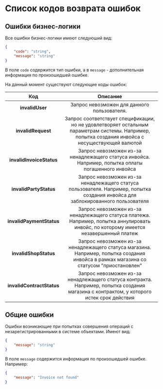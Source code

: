 # Список кодов возврата ошибок

## Ошибки бизнес-логики
Все ошибки бизнес-логики имеют следуюший вид:

```json
{
    "code": "string",
    "message": "string"
}
```

В поле `code` содержится тип ошибки, а в `message` - дополнительная информация по произошедшей ошибке.

На данный момент существуют следующие коды ошибок:

|            Код            |                                                                  Описание                                                                 |
|:-------------------------:|:-----------------------------------------------------------------------------------------------------------------------------------------:|
|      **invalidUser**      | Запрос невозможен для данного пользователя.                                                                                                          |
|     **invalidRequest**    | Запрос соответствует спецификации, но не удовлетворяет остальным параметрам системы. Например, попытка создания инвойса с несуществующей валютой        |
|  **invalidInvoiceStatus** | Запрос невозможен из-за ненадлежащего статуса инвойса. Например, попытка оплаты погашенного инвойса                                       |
|   **invalidPartyStatus**  | Запрос невозможен из-за ненадлежащего статуса пользователя. Например, попытка создания инвойса для заблокированного пользователя          |
|  **invalidPaymentStatus** | Запрос невозможен из-за ненадлежащего статуса платежа. Например, попытка аннулировать инвойс, по которому имеется незавершенный платеж    |
|   **invalidShopStatus**   | Запрос невозможен из-за ненадлежащего статуса магазина. Например, попытка создания инвойса в рамках магазина со статусом "приостановлен"  |
| **invalidContractStatus** | Запрос невозможен из-за ненадлежащего статуса контракта. Например, попытка создания магазина с контрактом, у которого истек срок действия |


## Общие ошибки

Ошибки возникающие при попытках совершения операций с незарегистрированными в системе объектами.
Имеют вид:

```json
{
    "message": "string"
}
```

В поле `message` содержится информация по произошедшей ошибке. Например:
```json
{
    "message": "Invoice not found"
}
```
